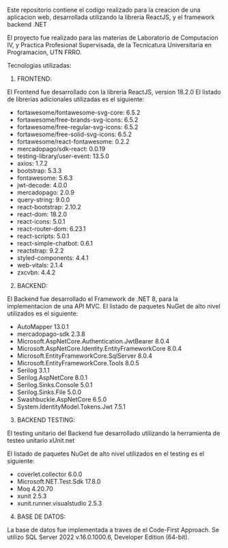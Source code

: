 Este repositorio contiene el codigo realizado para la creacion de una aplicacion web, desarrollada utilizando la libreria ReactJS, y el framework backend .NET

El proyecto fue realizado para las materias de Laboratorio de Computacion IV, y Practica Profesional Supervisada, de la Tecnicatura Universitaria en Programacion, UTN FRRO.

Tecnologias utilizadas:

1) FRONTEND:

El Frontend fue desarrollado con la libreria ReactJS, version 18.2.0
El listado de librerias adicionales utilizadas es el siguiente:

- fortawesome/fontawesome-svg-core: 6.5.2
- fortawesome/free-brands-svg-icons: 6.5.2
- fortawesome/free-regular-svg-icons: 6.5.2
- fortawesome/free-solid-svg-icons: 6.5.2
- fortawesome/react-fontawesome: 0.2.2
- mercadopago/sdk-react: 0.0.19
- testing-library/user-event: 13.5.0
- axios: 1.7.2
- bootstrap: 5.3.3
- fontawesome: 5.6.3
- jwt-decode: 4.0.0
- mercadopago: 2.0.9
- query-string: 9.0.0
- react-bootstrap: 2.10.2
- react-dom: 18.2.0
- react-icons: 5.0.1
- react-router-dom: 6.23.1
- react-scripts: 5.0.1
- react-simple-chatbot: 0.6.1
- reactstrap: 9.2.2
- styled-components: 4.4.1
- web-vitals: 2.1.4
- zxcvbn: 4.4.2

2) BACKEND:

El Backend fue desarrollado el Framework de .NET 8, para la implementacion de una API MVC.
El listado de paquetes NuGet de alto nivel utilizados es el siguiente:

- AutoMapper 13.0.1
- mercadopago-sdk 2.3.8
- Microsoft.AspNetCore.Authentication.JwtBearer 8.0.4
- Microsoft.AspNetCore.Identity.EntityFrameworkCore 8.0.4
- Microsoft.EntityFrameworkCore.SqlServer 8.0.4
- Microsoft.EntityFrameworkCore.Tools 8.0.5
- Serilog 3.1.1
- Serilog.AspNetCore 8.0.1
- Serilog.Sinks.Console 5.0.1
- Serilog.Sinks.File 5.0.0
- Swashbuckle.AspNetCore 6.5.0
- System.IdentityModel.Tokens.Jwt 7.5.1

3) BACKEND TESTING:

El testing unitario del Backend fue desarrollado utilizando la herramienta de testeo unitario xUnit.net

El listado de paquetes NuGet de alto nivel utilizados en el testing es el siguiente:

- coverlet.collector 6.0.0
- Microsoft.NET.Test.Sdk 17.8.0
- Moq 4.20.70
- xunit 2.5.3
- xunit.runner.visualstudio 2.5.3

4) BASE DE DATOS:

La base de datos fue implementada a traves de el Code-First Approach. Se utilizo SQL Server 2022 v.16.0.1000.6, Developer Edition (64-bit).
